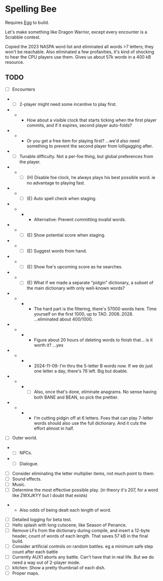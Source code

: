 # Spelling Bee

Requires [Egg](https://github.com/aksommerville/egg) to build.

Let's make something like Dragon Warrior, except every encounter is a Scrabble contest.

Copied the 2023 NASPA word list and eliminated all words >7 letters; they won't be reachable.
Also eliminated a few profanities, it's kind of shocking to hear the CPU players use them.
Gives us about 57k words in a 400 kB resource.

## TODO

- [ ] Encounters
- - [ ] 2-player might need some incentive to play first.
- - - How about a visible clock that starts ticking when the first player commits, and if it expires, second player auto-folds?
- - - Or you get a free item for playing first? ...we'd also need something to prevent the second player from lolligagging after.
- - [ ] Tunable difficulty. Not a per-foe thing, but global preferences from the player.
- - - [ ] (H) Disable foe clock, he always plays his best possible word. ie no advantage to playing fast.
- - - [ ] (E) Auto spell check when staging.
- - - - Alternative: Prevent committing invalid words.
- - - [ ] (E) Show potential score when staging.
- - - [ ] (E) Suggest words from hand.
- - - [ ] (E) Show foe's upcoming score as he searches.
- - - [ ] (E) What if we made a separate "pidgin" dictionary, a subset of the main dictionary with only well-known words?
- - - - The hard part is the filtering, there's 57000 words here. Time yourself on the first 1000, up to TAD. 2008..2028. ...eliminated about 400/1000.
- - - - Figure about 20 hours of deleting words to finish that... is it worth it? ...yes
- - - - 2024-11-09: I'm thru the 5-letter B words now. If we do just one letter a day, there's 76 left. Big but doable.
- - - - [ ] Also, once that's done, eliminate anagrams. No sense having both BANE and BEAN, so pick the prettier.
- - - - I'm cutting pidgin off at 6 letters. Foes that can play 7-letter words should also use the full dictionary. And it cuts the effort almost in half.
- [ ] Outer world.
- - [ ] NPCs.
- - [ ] Dialogue.
- [ ] Consider eliminating the letter multiplier items, not much point to them.
- [ ] Sound effects.
- [ ] Music.
- [ ] Determine the most effective possible play. (in theory it's 207, for a word like ZWXJKYY but I doubt that exists)
- - Also odds of being dealt each length of word.
- [ ] Detailed logging for beta test.
- [ ] Hello splash with long cutscene, like Season of Penance.
- [ ] Remove LFs from the dictionary during compile, and insert a 12-byte header, count of words of each length. That saves 57 kB in the final build.
- [ ] Consider artificial controls on random battles. eg a minimum safe step count after each battle
- [ ] Currently AUX1 aborts any battle. Can't have that in real life. But we do need a way out of 2-player mode.
- [ ] kitchen: Show a pretty thumbnail of each dish.
- [ ] Proper maps.
